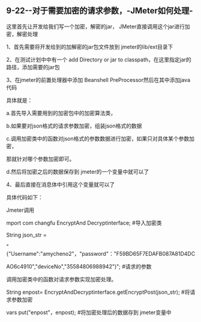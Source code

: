 ## 9-22--对于需要加密的请求参数，-JMeter如何处理-

这里首先让开发给我们写一个加密，解密的jar， JMeter直接调用这个jar进行加密，解密处理

1、首先需要将开发给到的加解密的jar包文件放到 jmeter的lib/ext目录下

2、在测试计划中中有一个 add Directory or jar to classpath，在这里指定jar的路径，添加需要的jar包

3、在jmeter的前置处理器中添加 Beanshell PreProcessor然后在其中添加java代码

具体就是：

a.首先导入需要用到的加密包中的加密算法类，

b.如果要对json格式的请求参数加密，组装json格式的数据

c.调用加密类中的函数对json格式的参数数据进行加密，如果只对具体某个参数加密，

那就针对哪个参数加密即可。

d.然后将加密之后的数据保存到 jmeter的一个变量中就可以了

4、最后直接在消息体中引用这个变量就可以了

具体代码如下：

Jmeter调用

mport com changfu EncryptAnd Decryptinterface; #导入加密类

String json_str =

"{\"Username\":\"amycheno2\"，\"password\"：\"F59BD65F7EDAFB087A81D4DC

AO6c4910\",\"deviceNo\",\"35584806988942\")";      #请求的参数

调用加密类中的函数对请求参数实现加密处理。

String enpost= EncryptAndDecryptinterface.getEncryptPost(json_str);  #将请求参数加密

vars put("enpost"，enpost);    #将加密处理后的数据存到 jmeter变量中
